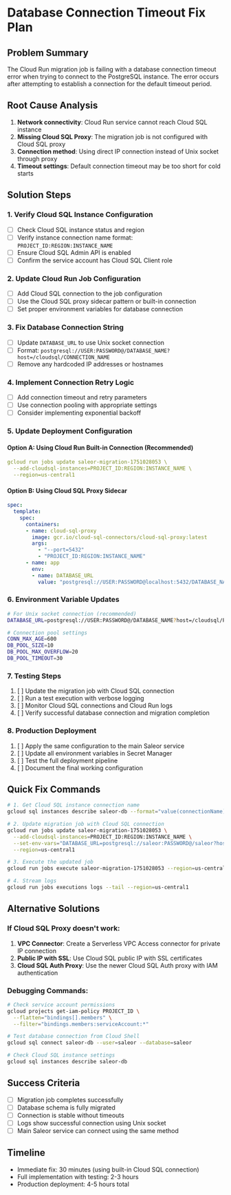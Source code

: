 # Database Connection Timeout Fix Plan

## Problem Summary
The Cloud Run migration job is failing with a database connection timeout error when trying to connect to the PostgreSQL instance. The error occurs after attempting to establish a connection for the default timeout period.

## Root Cause Analysis
1. **Network connectivity**: Cloud Run service cannot reach Cloud SQL instance
2. **Missing Cloud SQL Proxy**: The migration job is not configured with Cloud SQL proxy
3. **Connection method**: Using direct IP connection instead of Unix socket through proxy
4. **Timeout settings**: Default connection timeout may be too short for cold starts

## Solution Steps

### 1. Verify Cloud SQL Instance Configuration
- [ ] Check Cloud SQL instance status and region
- [ ] Verify instance connection name format: `PROJECT_ID:REGION:INSTANCE_NAME`
- [ ] Ensure Cloud SQL Admin API is enabled
- [ ] Confirm the service account has Cloud SQL Client role

### 2. Update Cloud Run Job Configuration
- [ ] Add Cloud SQL connection to the job configuration
- [ ] Use the Cloud SQL proxy sidecar pattern or built-in connection
- [ ] Set proper environment variables for database connection

### 3. Fix Database Connection String
- [ ] Update `DATABASE_URL` to use Unix socket connection
- [ ] Format: `postgresql://USER:PASSWORD@/DATABASE_NAME?host=/cloudsql/CONNECTION_NAME`
- [ ] Remove any hardcoded IP addresses or hostnames

### 4. Implement Connection Retry Logic
- [ ] Add connection timeout and retry parameters
- [ ] Use connection pooling with appropriate settings
- [ ] Consider implementing exponential backoff

### 5. Update Deployment Configuration

#### Option A: Using Cloud Run Built-in Connection (Recommended)
```yaml
gcloud run jobs update saleor-migration-1751028053 \
  --add-cloudsql-instances=PROJECT_ID:REGION:INSTANCE_NAME \
  --region=us-central1
```

#### Option B: Using Cloud SQL Proxy Sidecar
```yaml
spec:
  template:
    spec:
      containers:
      - name: cloud-sql-proxy
        image: gcr.io/cloud-sql-connectors/cloud-sql-proxy:latest
        args:
          - "--port=5432"
          - "PROJECT_ID:REGION:INSTANCE_NAME"
      - name: app
        env:
        - name: DATABASE_URL
          value: "postgresql://USER:PASSWORD@localhost:5432/DATABASE_NAME"
```

### 6. Environment Variable Updates
```bash
# For Unix socket connection (recommended)
DATABASE_URL=postgresql://USER:PASSWORD@/DATABASE_NAME?host=/cloudsql/PROJECT_ID:REGION:INSTANCE_NAME

# Connection pool settings
CONN_MAX_AGE=600
DB_POOL_SIZE=10
DB_POOL_MAX_OVERFLOW=20
DB_POOL_TIMEOUT=30
```

### 7. Testing Steps
1. [ ] Update the migration job with Cloud SQL connection
2. [ ] Run a test execution with verbose logging
3. [ ] Monitor Cloud SQL connections and Cloud Run logs
4. [ ] Verify successful database connection and migration completion

### 8. Production Deployment
1. [ ] Apply the same configuration to the main Saleor service
2. [ ] Update all environment variables in Secret Manager
3. [ ] Test the full deployment pipeline
4. [ ] Document the final working configuration

## Quick Fix Commands

```bash
# 1. Get Cloud SQL instance connection name
gcloud sql instances describe saleor-db --format="value(connectionName)"

# 2. Update migration job with Cloud SQL connection
gcloud run jobs update saleor-migration-1751028053 \
  --add-cloudsql-instances=PROJECT_ID:REGION:INSTANCE_NAME \
  --set-env-vars="DATABASE_URL=postgresql://saleor:PASSWORD@/saleor?host=/cloudsql/PROJECT_ID:REGION:INSTANCE_NAME" \
  --region=us-central1

# 3. Execute the updated job
gcloud run jobs execute saleor-migration-1751028053 --region=us-central1

# 4. Stream logs
gcloud run jobs executions logs --tail --region=us-central1
```

## Alternative Solutions

### If Cloud SQL Proxy doesn't work:
1. **VPC Connector**: Create a Serverless VPC Access connector for private IP connection
2. **Public IP with SSL**: Use Cloud SQL public IP with SSL certificates
3. **Cloud SQL Auth Proxy**: Use the newer Cloud SQL Auth proxy with IAM authentication

### Debugging Commands:
```bash
# Check service account permissions
gcloud projects get-iam-policy PROJECT_ID \
  --flatten="bindings[].members" \
  --filter="bindings.members:serviceAccount:*"

# Test database connection from Cloud Shell
gcloud sql connect saleor-db --user=saleor --database=saleor

# Check Cloud SQL instance settings
gcloud sql instances describe saleor-db
```

## Success Criteria
- [ ] Migration job completes successfully
- [ ] Database schema is fully migrated
- [ ] Connection is stable without timeouts
- [ ] Logs show successful connection using Unix socket
- [ ] Main Saleor service can connect using the same method

## Timeline
- Immediate fix: 30 minutes (using built-in Cloud SQL connection)
- Full implementation with testing: 2-3 hours
- Production deployment: 4-5 hours total